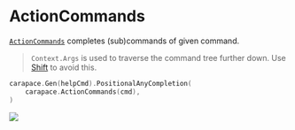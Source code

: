 # ActionCommands

[`ActionCommands`] completes (sub)commands of given command.

> `Context.Args` is used to traverse the command tree further down.
> Use [Shift](../action/shift.md) to avoid this.


```go
carapace.Gen(helpCmd).PositionalAnyCompletion(
	carapace.ActionCommands(cmd),
)
```

![](./actionCommands.cast)

[`ActionCommands`]:https://pkg.go.dev/github.com/rsteube/carapace#ActionCommands
